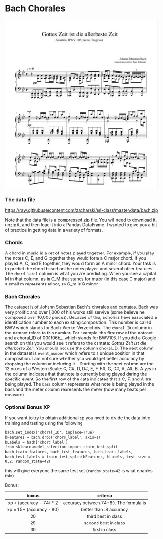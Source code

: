 # Bach Chorales

![](../labs/pics/bach.png)

### The data file

https://raw.githubusercontent.com/zacharski/ml-class/master/data/bach.zip

Note that the data file is a compressed zip file. You will need to download it, unzip it, and then load it into a Pandas DataFrame. I wanted to give you a bit of practice in getting data in a variety of formats.

### Chords

A chord in music is a set of notes played together. For example, if you play the notes C, E, and G together they would form a C major chord. If you played A, C, and E together, they would form an A minor chord. Your task is to predict the chord based on the notes played and several other features. The `chord_label` column is what you are predicting. When you see a capital M in that column, as in C_M that stands for major (in this case C major) and a small m represents minor, so G_m is G minor.

### Bach Chorales

The dataset is of Johann Sebastian Bach's chorales and cantatas. Bach was very prolific and over 1,000 of his works still survive (some believe he composed over 10,000 pieces). Because of this, scholars have associated a identification number to each existing composition. This number is called BWV which stands for Bach-Werke-Verzeichnis. The `choral_ID` column in the dataset refers to this number. For example, the first row of the dataset and a choral_ID of 000106b_, which   stands for BWV106. If you did a Google search on this you would see it refers to the cantata: *Gottes Zeit ist die allerbeste Zeit*. You should not use the column choral_ID. The next column in the dataset is `event_number` which refers to a unique position in that composition. I am not sure whether you would get better accuracy by dropping the column or including it. . Starting with the next column are the 12 notes of a Western Scale: C, C#, D, D#, E, F, F#, G, G#, A, A#, B. A *yes* in the column indicates that that note is currently being played during the specific event. So the first row of the data indicates that a C, F, and A are being played. The `bass` column represents what note is being played in the bass and the meter column represents the meter (how many beats per measure). 

### Optional Bonus XP

If you want to try to obtain additional xp you need to divide the data intro training and testing using the following

```
bach.set_index('choral_ID', inplace=True)
bFeatures = bach.drop('chord_label', axis=1)
bLabels = bach['chord_label']
from sklearn.model_selection import train_test_split
bach_train_features, bach_test_features, bach_train_labels, bach_test_labels = train_test_split(bFeatures, bLabels, test_size = 0.2, random_state=42)
```

this will give everyone the same test set (`random_state=42` is what enables this)

Bonus:

| bonus                    | criteria                               |
|:------------------------:|:--------------------------------------:|
| xp = (accuracy - 74) * 2 | accuracy between 74-80. The formula is |
| xp = 15+ (accuracy - 80) | better than .8 accuracy                |
| 20                       | third best in class                    |
| 25                       | second best in class                   |
| 30                       | first in class                         |
